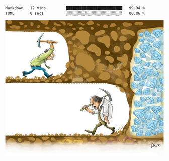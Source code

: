<!--START_SECTION:waka-->

```txt
Markdown   12 mins         █████████████████████████   99.94 %
TOML       0 secs          ░░░░░░░░░░░░░░░░░░░░░░░░░   00.06 %
```

<!--END_SECTION:waka-->
![](diamant.jpg)
